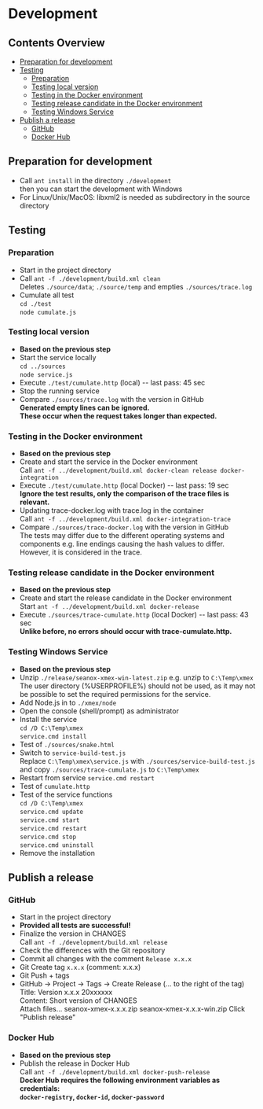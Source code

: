 # Development


## Contents Overview
* [Preparation for development](#preparation-for-development)
* [Testing](#testing)
  * [Preparation](#preparation-for-development)
  * [Testing local version](#testing-local-version)
  * [Testing in the Docker environment](#testing-in-the-docker-environment)
  * [Testing release candidate in the Docker environment](#testing-release-candidate-in-the-docker-environment)
  * [Testing Windows Service](#testing-windows-service)
* [Publish a release](#publish-a-release)
  * [GitHub](#github)
  * [Docker Hub](#docker-hub)


## Preparation for development
- Call `ant install` in the directory `./development`  
  then you can start the development with Windows
- For Linux/Unix/MacOS: libxml2 is needed as subdirectory in the source directory


## Testing

### Preparation
- Start in the project directory
- Call `ant -f ./development/build.xml clean`  
  Deletes `./source/data`; `./source/temp` and empties `./sources/trace.log`
- Cumulate all test  
  `cd ./test`  
  `node cumulate.js`

### Testing local version
- __Based on the previous step__
- Start the service locally  
  `cd ../sources`  
  `node service.js`
- Execute `./test/cumulate.http` (local) -- last pass: 45 sec
- Stop the running service
- Compare `./sources/trace.log` with the version in GitHub  
  __Generated empty lines can be ignored.__  
  __These occur when the request takes longer than expected.__

### Testing in the Docker environment
- __Based on the previous step__
- Create and start the service in the Docker environment  
  Call `ant -f ../development/build.xml docker-clean release docker-integration`  
- Execute `./test/cumulate.http` (local Docker) -- last pass: 19 sec  
  __Ignore the test results, only the comparison of the trace files is relevant.__
- Updating trace-docker.log with trace.log in the container  
  Call `ant -f ../development/build.xml docker-integration-trace`
- Compare `./sources/trace-docker.log` with the version in GitHub  
  The tests may differ due to the different operating systems and components
  e.g. line endings causing the hash values to differ. However, it is
  considered in the trace.

### Testing release candidate in the Docker environment
- __Based on the previous step__
- Create and start the release candidate in the Docker environment     
  Start `ant -f ../development/build.xml docker-release`
- Execute `./sources/trace-cumulate.http` (local Docker) -- last pass: 43 sec  
  __Unlike before, no errors should occur with trace-cumulate.http.__

### Testing Windows Service
- __Based on the previous step__
- Unzip `./release/seanox-xmex-win-latest.zip` e.g. unzip to `C:\Temp\xmex`  
  The user directory (%USERPROFILE%) should not be used, as it may not be
  possible to set the required permissions for the service.
- Add Node.js in to `./xmex/node`
- Open the console (shell/prompt) as administrator
- Install the service  
  `cd /D C:\Temp\xmex`  
  `service.cmd install`
- Test of `./sources/snake.html`
- Switch to `service-build-test.js`  
  Replace `C:\Temp\xmex\service.js` with `./sources/service-build-test.js`  
  and copy `./sources/trace-cumulate.js` to `C:\Temp\xmex` 
- Restart from service
  `service.cmd restart`
- Test of `cumulate.http`
- Test of the service functions  
  `cd /D C:\Temp\xmex`  
  `service.cmd update`  
  `service.cmd start`  
  `service.cmd restart`  
  `service.cmd stop`  
  `service.cmd uninstall`
- Remove the installation

## Publish a release

### GitHub
- Start in the project directory
- __Provided all tests are successful!__
- Finalize the version in CHANGES  
  Call `ant -f ./development/build.xml release`
- Check the differences with the Git repository
- Commit all changes with the comment `Release x.x.x`
- Git Create tag `x.x.x` (comment: x.x.x)
- Git Push + tags
- GitHub -> Project -> Tags -> Create Release (... to the right of the tag)   
  Title: Version x.x.x 20xxxxxx  
  Content: Short version of CHANGES  
  Attach files...
  seanox-xmex-x.x.x.zip
  seanox-xmex-x.x.x-win.zip
  Click "Publish release"

### Docker Hub
- __Based on the previous step__
- Publish the release in Docker Hub  
  Call `ant -f ./development/build.xml docker-push-release`  
  __Docker Hub requires the following environment variables as credentials:__  
  __`docker-registry`, `docker-id`, `docker-password`__
